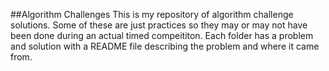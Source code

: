 ##Algorithm Challenges
This is my repository of algorithm challenge solutions. Some of these are just practices so they may or may not have been done during an actual timed compeititon. Each folder has a problem and solution with a README file describing the problem and where it came from. 
